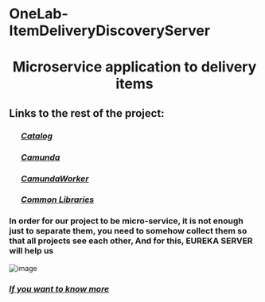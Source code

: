 # OneLab-ItemDeliveryDiscoveryServer
<h1><strong><center>Microservice application to delivery items</center></strong></h1>

## Links to the rest of the project:
<ul>
    <h3><i><a href="https://github.com/Yemzhai/OneLab-ItemDeliveryCatalog">Catalog</a></i></h3> 
    <h3><i><a href="https://github.com/Yemzhai/OneLab-ItemDeliveryCamunda">Camunda</a></i></h3> 
    <h3><i><a href="https://github.com/Yemzhai/OneLab-ItemDeliveryCamundaWorker">CamundaWorker</a></i></h3> 
    <h3><i><a href="https://github.com/Yemzhai/OneLab-ItemDeliveryCommonLibs">Common Libraries</a></i></h3> 
</ul>

### In order for our project to be micro-service, it is not enough just to separate them, you need to somehow collect them so that all projects see each other, <strong>And for this, EUREKA SERVER will help us</strong>
![image](https://user-images.githubusercontent.com/51040580/123445531-ca261b00-d5f9-11eb-9e8f-35a5f25db9c9.png)

### <i><a href = "https://www.tutorialspoint.com/spring_boot/spring_boot_eureka_server.htm#:~:text=Eureka%20Server%20is%20an%20application,also%20known%20as%20Discovery%20Server.">If you want to know more</a></i>